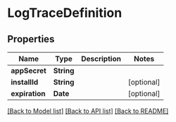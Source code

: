# LogTraceDefinition

## Properties
Name | Type | Description | Notes
------------ | ------------- | ------------- | -------------
**appSecret** | **String** |  | 
**installId** | **String** |  | [optional] 
**expiration** | **Date** |  | [optional] 

[[Back to Model list]](../README.md#documentation-for-models) [[Back to API list]](../README.md#documentation-for-api-endpoints) [[Back to README]](../README.md)



